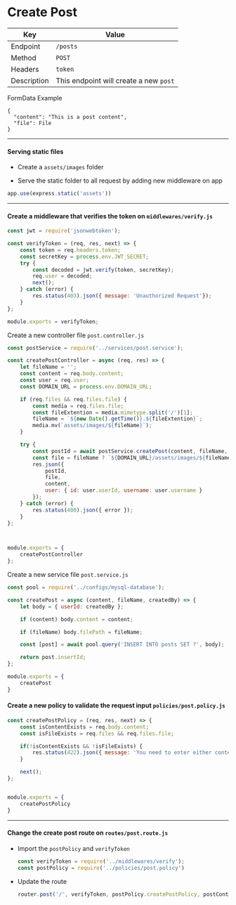 # Create Post

| Key |  Value |
| --- | --- |
| Endpoint | `/posts` |
| Method | `POST` |
| Headers | `token` |
| Description | This endpoint will create a new `post` |

FormData Example
```
{
  "content": "This is a post content",
  "file": File
}
```

<hr>

#### Serving static files

- Create a `assets/images` folder

- Serve the static folder to all request by adding new middleware on app

```javascript
app.use(express.static('assets'))
```


<hr>

#### Create a middleware that verifies the token on `middlewares/verify.js`
```javascript
const jwt = require('jsonwebtoken');

const verifyToken = (req, res, next) => {
    const token = req.headers.token;
    const secretKey = process.env.JWT_SECRET;
    try {
        const decoded = jwt.verify(token, secretKey);
        req.user = decoded;
        next();
    } catch (error) {
        res.status(403).json({ message: 'Unauthorized Request'});
    }
};

module.exports = verifyToken;
```

Create a new controller file `post.controller.js`
```javascript
const postService = require('../services/post.service');

const createPostController = async (req, res) => {
    let fileName = '';
    const content = req.body.content;
    const user = req.user;
    const DOMAIN_URL = process.env.DOMAIN_URL;

    if (req.files && req.files.file) {
        const media = req.files.file;
        const fileExtention = media.mimetype.split('/')[1];
        fileName = `${new Date().getTime()}.${fileExtention}`;
        media.mv(`assets/images/${fileName}`);
    }

    try {
        const postId = await postService.createPost(content, fileName, user.userId);
        const file = fileName ? `${DOMAIN_URL}/assets/images/${fileName}` : '';
        res.json({
            postId,
            file,
            content,
            user: { id: user.userId, username: user.username }
        });
    } catch (error) {
        res.status(400).json({ error });
    }
};



module.exports = {
    createPostController
};
```

Create a new service file `post.service.js`
```javascript
const pool = require('../configs/mysql-database');

const createPost = async (content, fileName, createdBy) => {
    let body = { userId: createdBy };

    if (content) body.content = content;

    if (fileName) body.filePath = fileName;

    const [post] = await pool.query('INSERT INTO posts SET ?', body);

    return post.insertId;
};

module.exports = {
    createPost
}
```

#### Create a new policy to validate the request input `policies/post.policy.js`

```javascript
const createPostPolicy = (req, res, next) => {
    const isContentExists = req.body.content;
    const isFileExists = req.files && req.files.file;

    if(!isContentExists && !isFileExists) {
        res.status(422).json({ message: 'You need to enter either content or file or both'})
    }

    next();
};


module.exports = {
    createPostPolicy
}
```
<hr>

#### Change the create post route on `routes/post.route.js`

- Import the `postPolicy` and `verifyToken`
  ```javascript
  const verifyToken = require('../middlewares/verify');
  const postPolicy = require('../policies/post.policy')
  ```

- Update the route
  ```javascript
  router.post('/', verifyToken, postPolicy.createPostPolicy, postController.createPostController);
  ```




